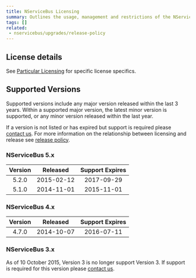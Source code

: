 ```yaml
---
title: NServiceBus Licensing
summary: Outlines the usage, management and restrictions of the NServiceBus license.
tags: []
related:
 - nservicebus/upgrades/release-policy
---
```


## License details

See [Particular Licensing](http://particular.net/licensing) for specific license specifics.


## Supported Versions

Supported versions include any major version released within the last 3 years. Within a supported major version, the latest minor version is supported, or any minor version released within the last year.

If a version is not listed or has expired but support is required please [contact us](http://particular.net/contactus). For more information on the relationship between licensing and release see [release policy](/nservicebus/upgrades/release-policy.md).


### NServiceBus 5.x

|  Version  | Released        | Support Expires |
|:---------:|-----------------|:---------------:|
|   5.2.0   | 2015-02-12      |   2017-09-29    |
|   5.1.0   | 2014-11-01      |   2015-11-01    |


### NServiceBus 4.x

|  Version  | Released        | Support Expires |
|:---------:|-----------------|:---------------:|
|   4.7.0   | 2014-10-07      |   2016-07-11    |


### NServiceBus 3.x

As of 10 October 2015, Version 3 is no longer support Version 3. If support is required for this version please [contact us](http://particular.net/contactus).